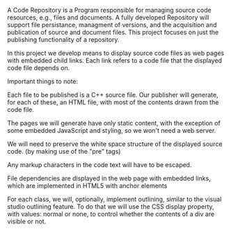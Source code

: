 A Code Repository is a Program responsible for managing source code resources, e.g., files and documents. A fully developed Repository will support file persistance, managment of versions, and the acquisition and publication of source and document files. This project focuses on just the publishing functionality of a repository.

In this project we develop means to display source code files as web pages with embedded child links. Each link refers to a code file that the displayed code file depends on.

Important things to note: 

Each file to be published is a C++ source file. Our publisher will generate, for each of these, an HTML file, with most of the contents drawn from the code file.

The pages we will generate have only static content, with the exception of some embedded JavaScript and styling, so we won't need a web server.

We will need to preserve the white space structure of the displayed source code. (by making use of the "pre" tags)

Any markup characters in the code text will have to be escaped.

File dependencies are displayed in the web page with embedded links, which are implemented in HTML5 with anchor elements

For each class, we will, optionally, implement outlining, similar to the visual studio outlining feature. To do that we will use the CSS display property, with values: normal or none, to control whether the contents of a div are visible or not.